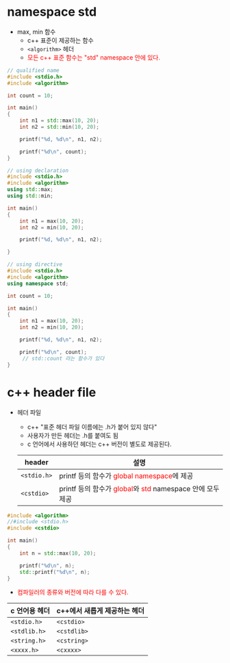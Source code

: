 <style>
r { color: Red }
o { color: Orange }
g { color: Green }
</style>

# namespace std
- max, min 함수
  - c++ 표준이 제공하는 함수
  - `<algorithm>` 헤더
  - <r>모든 c++ 표준 함수는 "std" namespace 안에 있다.</r>

```c++
// qualified name
#include <stdio.h>
#include <algorithm>

int count = 10;

int main()
{
	int n1 = std::max(10, 20);
	int n2 = std::min(10, 20);

	printf("%d, %d\n", n1, n2);

	printf("%d\n", count);
}
```
```c++
// using declaration
#include <stdio.h>
#include <algorithm>
using std::max;
using std::min;

int main()
{
	int n1 = max(10, 20);
	int n2 = min(10, 20);

	printf("%d, %d\n", n1, n2);

}
```
```c++
// using directive
#include <stdio.h>
#include <algorithm>
using namespace std;

int count = 10;

int main()
{
	int n1 = max(10, 20);
	int n2 = min(10, 20);

	printf("%d, %d\n", n1, n2);

	printf("%d\n", count);
	 // std::count 라는 함수가 있다
}
```

# c++ header file
- 헤더 파일
  - c++ "표준 헤더 파일 이름에는 .h가 붙어 있지 않다"
  - 사용자가 만든 헤더는 .h를 붙여도 됨
  - c 언어에서 사용하던 헤더는 c++ 버전이 별도로 제공된다.

  |header |설명 |
  |--|--|
  |`<stdio.h>`| printf 등의 함수가 <r>global namespace</r>에 제공|
  |`<cstdio>`| printf 등의 함수가 <r>global</r>와 <r>std</r> namespace 안에 모두 제공|


```c++
#include <algorithm>
//#include <stdio.h>
#include <cstdio>

int main()
{
	int n = std::max(10, 20);

	printf("%d\n", n);
	std::printf("%d\n", n);
}
```
 - <r>컴파일러의 종류와 버전에 따라 다를 수 있다.</r>
  
  |c 언어용 헤더 | c++에서 새롭게 제공하는 헤더 |
  |--|--|
  |`<stdio.h>`| `<cstdio>`|
  |`<stdlib.h>`|`<cstdlib>` |
  |`<string.h>`|`<cstring>` |
  |`<xxxx.h>`|`<cxxxx>` |


